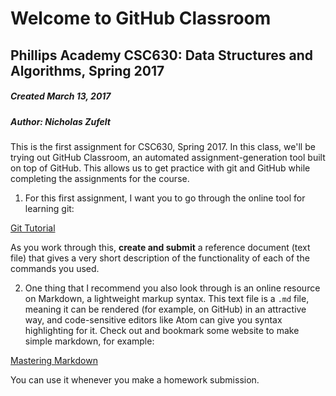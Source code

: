 # Welcome to GitHub Classroom
## Phillips Academy CSC630: Data Structures and Algorithms, Spring 2017
##### Created March 13, 2017
##### Author: Nicholas Zufelt

This is the first assignment for CSC630, Spring 2017.  In this class, we'll be trying out GitHub Classroom, an automated assignment-generation tool built on top of GitHub.  This allows us to get practice with git and GitHub while completing the assignments for the course.

1. For this first assignment, I want you to go through the online tool for learning git:

 [Git Tutorial](https://try.github.io/levels/1/challenges/1)

 As you work through this, **create and submit** a reference document (text file) that gives a very short description of the functionality of each of the commands you used.

2. One thing that I recommend you also look through is an online resource on Markdown, a lightweight markup syntax.  This text file is a `.md` file, meaning it can be rendered (for example, on GitHub) in an attractive way, and code-sensitive editors like Atom can give you syntax highlighting for it.  Check out and bookmark some website to make simple markdown, for example:

 [Mastering Markdown](https://guides.github.com/features/mastering-markdown/)

 You can use it whenever you make a homework submission.
